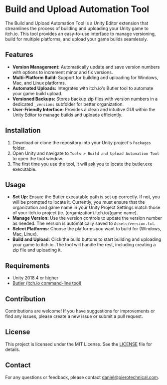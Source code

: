 # Build and Upload Automation Tool

The Build and Upload Automation Tool is a Unity Editor extension that streamlines the process of building and uploading your Unity game to itch.io. This tool provides an easy-to-use interface to manage versioning, build for multiple platforms, and upload your game builds seamlessly.

## Features

- **Version Management:** Automatically update and save version numbers with options to increment minor and fix versions.
- **Multi-Platform Build:** Support for building and uploading for Windows, Mac, and Linux platforms.
- **Automated Uploads:** Integrates with itch.io's Butler tool to automate your game build upload.
- **Versioned Backups:** Stores backup zip files with version numbers in a dedicated `_versions` subfolder for better organization.
- **User-Friendly Interface:** Provides a clean and intuitive GUI within the Unity Editor to manage builds and uploads efficiently.

## Installation

1. Download or clone the repository into your Unity project's `Packages` folder.
2. Open Unity and navigate to `Tools > Build and Upload Automation Tool` to open the tool window.
3. The first time you use the tool, it will ask you to locate the butler.exe executable.

## Usage

- **Set Up:** Ensure the Butler executable path is set up correctly. If not, you will be prompted to locate it. Currently, you must ensure that the organization and game name in your Unity Project Settings match those of your itch.io project (ie. (organization).itch.io/(game name).
- **Manage Version:** Use the version controls to update the version number as needed. The version is automatically saved to `Assets/version.txt`.
- **Select Platforms:** Choose the platforms you want to build for (Windows, Mac, Linux).
- **Build and Upload:** Click the build buttons to start building and uploading your game to itch.io. The tool will handle the rest, including creating a zip file and uploading it.

## Requirements

- Unity 2018.4 or higher
- [Butler (itch.io command-line tool)](https://itchio.itch.io/butler)

## Contribution

Contributions are welcome! If you have suggestions for improvements or find any issues, please create a new issue or submit a pull request.

## License

This project is licensed under the MIT License. See the [LICENSE](LICENSE) file for details.

## Contact

For any questions or feedback, please contact [daniel@pierotechnical.com](mailto:daniel@pierotechnical.com).
